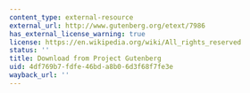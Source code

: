 ```yaml
---
content_type: external-resource
external_url: http://www.gutenberg.org/etext/7986
has_external_license_warning: true
license: https://en.wikipedia.org/wiki/All_rights_reserved
status: ''
title: Download from Project Gutenberg
uid: 4df769b7-fdfe-46bd-a8b0-6d3f68f7fe3e
wayback_url: ''
---
```

